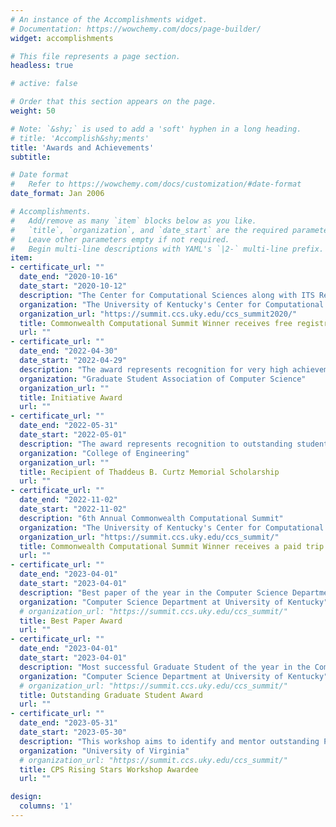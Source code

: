```yaml
---
# An instance of the Accomplishments widget.
# Documentation: https://wowchemy.com/docs/page-builder/
widget: accomplishments

# This file represents a page section.
headless: true

# active: false

# Order that this section appears on the page.
weight: 50

# Note: `&shy;` is used to add a 'soft' hyphen in a long heading.
# title: 'Accomplish&shy;ments'
title: 'Awards and Achievements'
subtitle:

# Date format
#   Refer to https://wowchemy.com/docs/customization/#date-format
date_format: Jan 2006

# Accomplishments.
#   Add/remove as many `item` blocks below as you like.
#   `title`, `organization`, and `date_start` are the required parameters.
#   Leave other parameters empty if not required.
#   Begin multi-line descriptions with YAML's `|2-` multi-line prefix.
item:
- certificate_url: ""
  date_end: "2020-10-16"
  date_start: "2020-10-12"
  description: "The Center for Computational Sciences along with ITS Research Computing Infrastructure hosts a panel focused on Data Science challenges, new exciting computational project and opportunities in Research and Education"
  organization: "The University of Kentucky's Center for Computational Sciences (CCS) and Information Technology Services - Research Computing Infrastructure (ITS-RCI)"
  organization_url: "https://summit.ccs.uky.edu/ccs_summit2020/"
  title: Commonwealth Computational Summit Winner receives free registration to SuperComputing 2020
  url: ""
- certificate_url: ""
  date_end: "2022-04-30"
  date_start: "2022-04-29"
  description: "The award represents recognition for very high achievement and excellence, with a promising career in academia"
  organization: "Graduate Student Association of Computer Science"
  organization_url: ""
  title: Initiative Award
  url: ""
- certificate_url: ""
  date_end: "2022-05-31"
  date_start: "2022-05-01"
  description: "The award represents recognition to outstanding students with proven records of academic achievement"
  organization: "College of Engineering"
  organization_url: ""
  title: Recipient of Thaddeus B. Curtz Memorial Scholarship
  url: ""
- certificate_url: ""
  date_end: "2022-11-02"
  date_start: "2022-11-02"
  description: "6th Annual Commonwealth Computational Summit"
  organization: "The University of Kentucky's Center for Computational Sciences (CCS)"
  organization_url: "https://summit.ccs.uky.edu/ccs_summit/"
  title: Commonwealth Computational Summit Winner receives a paid trip to SuperComputing 2022 in Dallas, TX
  url: ""
- certificate_url: ""
  date_end: "2023-04-01"
  date_start: "2023-04-01"
  description: "Best paper of the year in the Computer Science Department"
  organization: "Computer Science Department at University of Kentucky"
  # organization_url: "https://summit.ccs.uky.edu/ccs_summit/"
  title: Best Paper Award
  url: ""
- certificate_url: ""
  date_end: "2023-04-01"
  date_start: "2023-04-01"
  description: "Most successful Graduate Student of the year in the Computer Science Department"
  organization: "Computer Science Department at University of Kentucky"
  # organization_url: "https://summit.ccs.uky.edu/ccs_summit/"
  title: Outstanding Graduate Student Award
  url: ""
- certificate_url: ""
  date_end: "2023-05-31"
  date_start: "2023-05-30"
  description: "This workshop aims to identify and mentor outstanding PhD students and postdocs who are interested in pursuing academic careers in Cyber-Physical Systems (CPS) related areas"
  organization: "University of Virginia"
  # organization_url: "https://summit.ccs.uky.edu/ccs_summit/"
  title: CPS Rising Stars Workshop Awardee
  url: ""

design:
  columns: '1'
---
```

